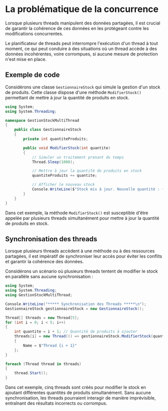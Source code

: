 # La problématique de la concurrence

Lorsque plusieurs threads manipulent des données partagées, il est crucial de garantir la cohérence de ces données en les protégeant contre les modifications concurrentes.

Le planificateur de threads peut interrompre l'exécution d'un thread à tout moment, ce qui peut conduire à des situations où un thread accède à des données incohérentes, voire corrompues, si aucune mesure de protection n'est mise en place.

## Exemple de code

Considérons une classe `GestionnaireStock` qui simule la gestion d'un stock de produits. Cette classe dispose d'une méthode `ModifierStock()` permettant de mettre à jour la quantité de produits en stock.

```csharp
using System;
using System.Threading;

namespace GestionStockMultiThread
{
    public class GestionnaireStock
    {
        private int quantiteProduits;

        public void ModifierStock(int quantite)
        {
            // Simuler un traitement prenant du temps
            Thread.Sleep(1000);

            // Mettre à jour la quantité de produits en stock
            quantiteProduits += quantite;

            // Afficher le nouveau stock
            Console.WriteLine($"Stock mis à jour. Nouvelle quantité : {quantiteProduits}");
        }
    }
}
```

Dans cet exemple, la méthode `ModifierStock()` est susceptible d'être appelée par plusieurs threads simultanément pour mettre à jour la quantité de produits en stock.

## Synchronisation des threads

Lorsque plusieurs threads accèdent à une méthode ou à des ressources partagées, il est impératif de synchroniser leur accès pour éviter les conflits et garantir la cohérence des données.

Considérons un scénario où plusieurs threads tentent de modifier le stock en parallèle sans aucune synchronisation :

```csharp
using System;
using System.Threading;
using GestionStockMultiThread;

Console.WriteLine("***** Synchronisation des Threads *****\n");
GestionnaireStock gestionnaireStock = new GestionnaireStock();

Thread[] threads = new Thread[5];
for (int i = 0; i < 5; i++)
{
    int quantite = i + 1; // Quantité de produits à ajouter
    threads[i] = new Thread(() => gestionnaireStock.ModifierStock(quantite))
    {
        Name = $"Thread {i + 1}"
    };
}

foreach (Thread thread in threads)
{
    thread.Start();
}
```

Dans cet exemple, cinq threads sont créés pour modifier le stock en ajoutant différentes quantités de produits simultanément. Sans aucune synchronisation, les threads pourraient interagir de manière imprévisible, entraînant des résultats incorrects ou corrompus.
